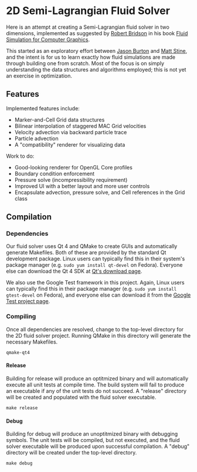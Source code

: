 # 2D Semi-Lagrangian Fluid Solver

Here is an attempt at creating a Semi-Lagrangian fluid solver in two dimensions, implemented as suggested by [Robert Bridson](http://www.cs.ubc.ca/~rbridson/) in his book [Fluid Simulation for Computer Graphics](http://www.amazon.com/Fluid-Simulation-Robert-Bridson/dp/1568813260).

This started as an exploratory effort between [Jason Burton](http://github.com/mightcouldb1) and [Matt Stine](http://github.com/stine), and the intent is for us to learn exactly how fluid simulations are made through building one from scratch.  Most of the focus is on simply understanding the data structures and algorithms employed; this is not yet an exercise in optimization.


## Features

Implemented features include:

- Marker-and-Cell Grid data structures
- Bilinear interpolation of staggered MAC Grid velocities
- Velocity advection via backward particle trace
- Particle advection
- A "compatibility" renderer for visualizing data

Work to do:

- Good-looking renderer for OpenGL Core profiles
- Boundary condition enforcement
- Pressure solve (incompressibility requirement)
- Improved UI with a better layout and more user controls
- Encapsulate advection, pressure solve, and Cell references in the Grid class


## Compilation

### Dependencies

Our fluid solver uses Qt 4 and QMake to create GUIs and automatically generate Makefiles.  Both of these are provided by the standard Qt development package.  Linux users can typically find this in their system's package manager (e.g. `sudo yum install qt-devel` on Fedora).  Everyone else can download the Qt 4 SDK at [Qt's download page](http://qt.nokia.com/downloads/).

We also use the Google Test framework in this project.  Again, Linux users can typically find this in their package manager (e.g. `sudo yum install gtest-devel` on Fedora), and everyone else can download it from the [Google Test project page](http://code.google.com/p/googletest/).

### Compiling

Once all dependencies are resolved, change to the top-level directory for the 2D fluid solver project.  Running QMake in this directory will generate the necessary Makefiles.

    qmake-qt4

#### Release

Building for release will produce an optitmized binary and will automatically execute all unit tests at compile time.  The build system will fail to produce an executable if any of the unit tests do not succeed.  A "release" directory will be created and populated with the fluid solver executable.

    make release 

#### Debug

Building for debug will produce an unoptitmized binary with debugging symbols.  The unit tests will be compiled, but not executed, and the fluid solver executable will be produced upon successful compilation.  A "debug" directory will be created under the top-level directory.

    make debug

